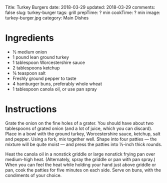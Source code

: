 Title: Turkey Burgers
date: 2018-03-29
updated: 2018-03-29
comments: false
slug: turkey-burger
tags: grill
prepTime: ? min
cookTime: ? min
image: turkey-burger.jpg
category: Main Dishes
<!-- status: draft -->

# Ingredients
- ½  medium onion
- 1  pound lean ground turkey
- 1  tablespoon Worcestershire sauce
- 2  tablespoons ketchup
- ¾  teaspoon salt
- Freshly ground pepper to taste
- 4  hamburger buns, preferably whole wheat
- 1  tablespoon canola oil, or use pan spray


# Instructions
Grate the onion on the fine holes of a grater. You should have about two tablespoons of grated onion (and a lot of juice, which you can discard). Place in a bowl with the ground turkey, Worcestershire sauce, ketchup, salt and pepper. Using a fork, mix together well. Shape into four patties — the mixture will be quite moist — and press the patties into ½-inch thick rounds.

Heat the canola oil in a nonstick griddle or large nonstick frying pan over medium-high heat. (Alternately, spray the griddle or pan with pan spray.) When you can feel the heat while holding your hand just above griddle or pan, cook the patties for five minutes on each side. Serve on buns, with the condiments of your choice.